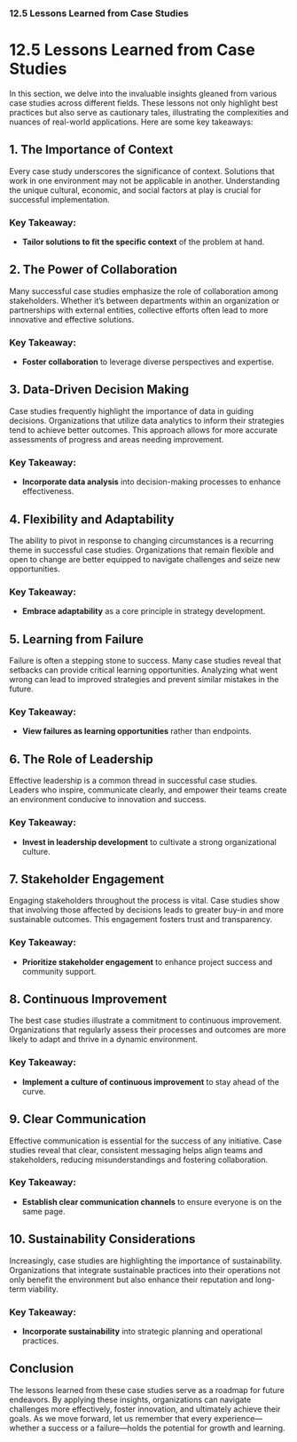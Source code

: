 ### 12.5 Lessons Learned from Case Studies

# 12.5 Lessons Learned from Case Studies

In this section, we delve into the invaluable insights gleaned from various case studies across different fields. These lessons not only highlight best practices but also serve as cautionary tales, illustrating the complexities and nuances of real-world applications. Here are some key takeaways:

## 1. The Importance of Context

Every case study underscores the significance of context. Solutions that work in one environment may not be applicable in another. Understanding the unique cultural, economic, and social factors at play is crucial for successful implementation.

### Key Takeaway:
- **Tailor solutions to fit the specific context** of the problem at hand.

## 2. The Power of Collaboration

Many successful case studies emphasize the role of collaboration among stakeholders. Whether it’s between departments within an organization or partnerships with external entities, collective efforts often lead to more innovative and effective solutions.

### Key Takeaway:
- **Foster collaboration** to leverage diverse perspectives and expertise.

## 3. Data-Driven Decision Making

Case studies frequently highlight the importance of data in guiding decisions. Organizations that utilize data analytics to inform their strategies tend to achieve better outcomes. This approach allows for more accurate assessments of progress and areas needing improvement.

### Key Takeaway:
- **Incorporate data analysis** into decision-making processes to enhance effectiveness.

## 4. Flexibility and Adaptability

The ability to pivot in response to changing circumstances is a recurring theme in successful case studies. Organizations that remain flexible and open to change are better equipped to navigate challenges and seize new opportunities.

### Key Takeaway:
- **Embrace adaptability** as a core principle in strategy development.

## 5. Learning from Failure

Failure is often a stepping stone to success. Many case studies reveal that setbacks can provide critical learning opportunities. Analyzing what went wrong can lead to improved strategies and prevent similar mistakes in the future.

### Key Takeaway:
- **View failures as learning opportunities** rather than endpoints.

## 6. The Role of Leadership

Effective leadership is a common thread in successful case studies. Leaders who inspire, communicate clearly, and empower their teams create an environment conducive to innovation and success.

### Key Takeaway:
- **Invest in leadership development** to cultivate a strong organizational culture.

## 7. Stakeholder Engagement

Engaging stakeholders throughout the process is vital. Case studies show that involving those affected by decisions leads to greater buy-in and more sustainable outcomes. This engagement fosters trust and transparency.

### Key Takeaway:
- **Prioritize stakeholder engagement** to enhance project success and community support.

## 8. Continuous Improvement

The best case studies illustrate a commitment to continuous improvement. Organizations that regularly assess their processes and outcomes are more likely to adapt and thrive in a dynamic environment.

### Key Takeaway:
- **Implement a culture of continuous improvement** to stay ahead of the curve.

## 9. Clear Communication

Effective communication is essential for the success of any initiative. Case studies reveal that clear, consistent messaging helps align teams and stakeholders, reducing misunderstandings and fostering collaboration.

### Key Takeaway:
- **Establish clear communication channels** to ensure everyone is on the same page.

## 10. Sustainability Considerations

Increasingly, case studies are highlighting the importance of sustainability. Organizations that integrate sustainable practices into their operations not only benefit the environment but also enhance their reputation and long-term viability.

### Key Takeaway:
- **Incorporate sustainability** into strategic planning and operational practices.

## Conclusion

The lessons learned from these case studies serve as a roadmap for future endeavors. By applying these insights, organizations can navigate challenges more effectively, foster innovation, and ultimately achieve their goals. As we move forward, let us remember that every experience—whether a success or a failure—holds the potential for growth and learning.
